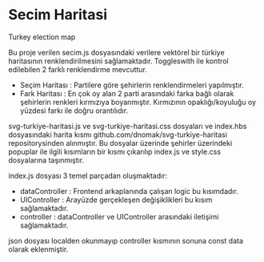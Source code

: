 # Secim Haritasi
Turkey election map

Bu proje verilen secim.js dosyasındaki verilere vektörel bir türkiye haritasının renklendirilmesini sağlamaktadır.
Toggleswith ile kontrol edilebilen 2 farklı renklendirme mevcuttur.
- Seçim Haritası : Partilere göre şehirlerin renklendirmeleri yapılmıştır.
- Fark Haritası : En çok oy alan 2 parti arasındaki farka bağlı olarak şehirlerin renkleri kırmızıya boyanmıştır. Kırmızının opaklığı/koyuluğu oy yüzdesi farkı ile doğru orantılıdır.

svg-turkiye-haritasi.js ve svg-turkiye-haritasi.css dosyaları ve index.hbs dosyasındaki harita kısmı github.com/dnomak/svg-turkiye-haritasi repositorysinden alınmıştır. Bu dosyalar üzerinde şehirler üzerindeki popuplar ile ilgili kısımların bir kısmı çıkarılıp index.js ve style.css dosyalarına taşınmıştır.

index.js dosyası 3 temel parçadan oluşmaktadır:
- dataController : Frontend arkaplanında çalışan logic bu kısımdadır. 
- UIController : Arayüzde gerçekleşen değişiklikleri bu kısım sağlamaktadır.
- controller : dataController ve UIController arasındaki iletişimi sağlamaktadır.

json dosyası localden okunmayıp controller kısmının sonuna const data olarak eklenmiştir.
